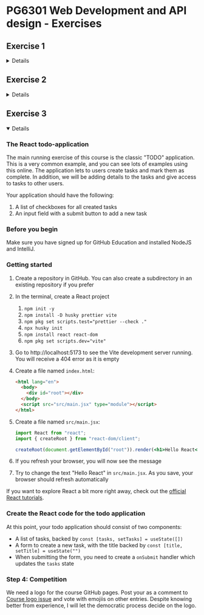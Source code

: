 # PG6301 Web Development and API design - Exercises

## Exercise 1

<details>

Good programming is about getting frequent feedback from what you are working on, both from team members and from programming tools.

Test-driven development is a method where the tools help you take small, quick steps and validate the work along the way.

Pair programming is a normal way of working where two programmers sit at the same machine, screen, keyboard, and mouse, and solve the task together.

Both methods are useful for quality, progress, and—perhaps most importantly—for making programming more fun.

In exercise 1, we will go through setting up the necessary tools to get started. We will then combine test-driven
development and pair programming to implement a program that converts a number to Roman numerals. For example, given
1999, the program should output "MCMXCIX".

For a full description of the coding problem,
see [Coding Dojo description of Roman Numerals](https://codingdojo.org/kata/RomanNumerals/)

### Step 1: Install and sign up for necessary tools

1. Install [NodeJS](https://nodejs.org/en/download/package-manager) (if you don't already have it)
2. Sign up for [GitHub student developer pack](https://education.github.com/pack/join) which gives you access to
   important resources like IntelliJ Ultimate and Heroku for free. Make sure to use your school email address for the
   registration.
3. Download [IntelliJ IDEA Ultimate](https://www.jetbrains.com/idea/download/). You can use a Trial license until your
   GitHub student pack is registered. You can then
   use [the IntelliJ student page](https://www.jetbrains.com/shop/eform/students)
   to get a long term license

### Step 2: Create a new project with NodeJS and Vitest

1. Find a partner
2. One of you should [create a new repository](https://github.com/new) on GitHub
3. Add your partner under Settings > Collaborator
4. In IntelliJ, select ☰ > File > New Project from Version Control and copy your new GitHub repo as the URL
5. Open the terminal Windows in IntelliJ
6. Create the `package.json` files for your Vitest tests to work
   1. `npm init -y`
   2. `npm install --save-dev vitest husky prettier`
   3. `npx husky init`
   4. `npm pkg set scripts.test="prettier --check ."`
   5. `npm pkg set scripts.test:watch="vitest --watch"`
7. Start running the tests: `npm run test:watch`

You should now see an error message saying "No test files found. You can change the file name pattern by pressing "p"".
This means that your tests are configured correctly.

### Step 3: Write your first failing test

1. Create a file named `romanNumerals.test.js`
   - The output from "vitest" should now say "No test suite found in file ...". This means that Vitest found the test
     file, but it was empty
2. Add code for your first test in `romanNumerals.test.js`

   ```js
   import { test, expect } from "vitest";

   test("1 in roman numerals is I", () => {
     expect(romanNumerals(1)).toBe("I");
   });
   ```

3. You should now receive the error message "ReferenceError: romanNumerals is not defined". This means that your test
   ran, but we haven't yet created the code for it to test
4. In IntelliJ, press F2 to select the next problem and `Alt-enter` (`opt-enter` on Mac) to get a quick fix. You can now
   select to create a new function.
5. Creating an empty function is fine. You test will fail with "AssertionError: expected undefined to be 'I' //
   Object.is equality"

This means that it is time to give control to your partner. You need to commit your code. In IntelliJ, you can select
☰ > Git > Git commit. However, when you try to commit, you will receive an error because Husky (which we installed
earlier)
is calling Prettier (which we installed earlier) to check that your code is formatted well.

In the terminal, write `npx prettier --write .` to reformat your code. You can now commit.

Select ☰ > Git > Push to push your changes to GitHub.

### Step 4: Make the test pass

The other programmer should now take over.

1. The other programmer should get the code to their computer from GitHub
2. In IntelliJ, select ☰ > File > New Project from Version Control and copy your GitHub repo as the URL
3. In the terminal, run `npm install`, then run `npm run test:watch`. You should now get a failing test
4. Implement the test as simply as possible: Just make `romanNumerals` always `return "I"`
5. You tests run green. You should now give each other a HIGH FIVE
6. Implement the second test:
   ```js
   test("2 in roman numerals is II", () => {
     expect(romanNumerals(2)).toBe("II");
   });
   ```
7. The test should fail with "AssertionError: expected 'I' to be 'II'"
8. Reformat you code with Prettier (if needed), git commit and git push

### Step 5: Ping-pong

The first programmer should now take over.

1. Use Git pull to get the failing test from GitHub. See that it is failing on your computer, too
2. Update `romanNumerals`: `if (number === 2) return "II";`
3. See the test pass
4. Add another test for 3 ("III")

Instead of running Prettier manually, you may want to install the Prettier plugin in IntelliJ: File > Settings
and select Plugins. Then go to Languages & frameworks > JavaScript > Prettier

Commit and push your code to GitHub

### Step 6: Refactoring towards of logic

The other programmer should take over.

1. Copy the line for dealing with 2 to also deal with 3 - this is the fastest way to get the test to green
2. See the test run green. Now you can refactor.
3. Instead of having a list of "ifs", make a loop that adds one "I" to the resulting value. Changing the working code is
   called "refactoring"
4. If you do it correctly, you tests will still pass
5. You can now add a test for 4 ("IV"). If you do it correctly, you will get the message "AssertionError: expected
   'IIII' to be 'IV'". This a satifying result as it is reflecting the current understanding in your code

Commit and push your code to GitHub and let your partner take over.

Continue creating new tests and pass control back and forth. If you do it smartly, your tests will probably continue
with 5, 6, then skip to 9, 10, 11 and then skip to 20

</details>

## Exercise 2

<details>

Programming tools allow you to collaborate safely and efficiently with other programmers. In this exercise, we will learn about GitHub Actions Workflows, Pull requests and Code reviews.

Make sure that you have followed Exercise 1 first, as Exercise 2 builds on what you learned before.

In this exercise, we will implement a program to calculate the scores of a [Yahtzee game](https://codingdojo.org/kata/Yahtzee/)

### Setup

1. Find a partner
2. One of you should [create a new repository](https://github.com/new) on GitHub
3. Add your partner under Settings > Collaborator
4. Create a NPM project with Vitest as in [exercise 1](#exercise-1)

### Implement the first rules of yahtzee

1. The first programmer should implement scoring of "chance":
   ```js
   test("scoring Chance add all dice", () => {
     expect(yatzeeScore("Chance", [1, 2, 3, 4, 5])).toBe(1 + 2 + 3 + 4 + 5);
   });
   ```
2. Once you see the test run and fail, commit and push the code
3. The other programmer should implement `yahtzeeScore` to make it pass
4. The other programmer should write a new test, for example to describe `Ones`
5. The first programmer should make `Ones` pass, then write another test for `Twos`
6. The other programmer should make `Twos` pass. **But wait with writing the next test**

### Implement GitHub Actions

GitHub Actions makes GitHub run verification steps and perform other actions each time you push a new version of the code. This can save you lots of trouble down the line.

1. On your repository in GitHub, choose Actions
2. Here, you are presented with starting points for GitHub Actions. Type `node.js` into the search field and select the workflow with the same name among those that show up
3. When you commit this workflow, the Action will start running on GitHub. Make sure you get it to run to green

### Pull request

You should now continue on the Yahtzee task, but first, create a new branch.

1. In IntelliJ, click the branch name ("main") on the toolbar and select "New Branch..." from the menu. Give the branch the name `feature/score-threes`
2. Implement the test and push
3. In GitHub, go to "Pull requests" and create a new pull request based on `feature/score-threes`
4. The other programmer than the one who created the Pull request should review the Pull request on GitHub and make a few comments
5. Merge the pull requests
6. In IntelliJ, once you pull the main branch, you should see the Pull request as a branch in the Git Window

### Repeat to learn

Create a branch for `feature/score-pair`, implement scoring pair in Yahtzee with two tests with different pairs. Then create a Pull request, do a code review and merge

### Complete the task

Talk among yourselves and review what is a good approach going forward. You have implemented a few Yahtzee rules. Which ones would you do next? What changes are needed to the code? Which branches would you like to create?

In GitHub, go to Issues and create a New issue for the tasks you are planning to execute.

This is a good time to test out working in parallel. Assign one issue to each of the programmers in the pair, complete some Yahtzee rules and create a Pull request each. Review and merge each other's pull request.

</details>

## Exercise 3

<details open>

### The React todo-application

The main running exercise of this course is the classic "TODO" application. This is a very common example, and you can see lots of examples using this online. The application lets to users create tasks and mark them as complete. In addition, we will be adding details to the tasks and give access to tasks to other users.

Your application should have the following:

1. A list of checkboxes for all created tasks
2. An input field with a submit button to add a new task

### Before you begin

Make sure you have signed up for GitHub Education and installed NodeJS and IntelliJ.

### Getting started

1. Create a repository in GitHub. You can also create a subdirectory in an existing repository if you prefer
2. In the terminal, create a React project
   1. `npm init -y`
   2. `npm install -D husky prettier vite`
   3. `npm pkg set scripts.test="prettier --check ."`
   4. `npx husky init`
   5. `npm install react react-dom`
   6. `npm pkg set scripts.dev="vite"`
3. Go to http://localhost:5173 to see the Vite development server running. You will receive a 404 error as it is empty
4. Create a file named `index.html`:
   ```html
   <html lang="en">
     <body>
       <div id="root"></div>
     </body>
     <script src="src/main.jsx" type="module"></script>
   </html>
   ```
5. Create a file named `src/main.jsx`:

   ```jsx
   import React from "react";
   import { createRoot } from "react-dom/client";

   createRoot(document.getElementById("root")).render(<h1>Hello React</h1>);
   ```

6. If you refresh your browser, you will now see the message
7. Try to change the text "Hello React" in `src/main.jsx`. As you save, your browser should refresh automatically

If you want to explore React a bit more right away, check out the [official React tutorials](https://react.dev/learn).

### Create the React code for the todo application

At this point, your todo application should consist of two components:

- A list of tasks, backed by `const [tasks, setTasks] = useState([])`
- A form to create a new task, with the title backed by `const [title, setTitle] = useState("")`
- When submitting the form, you need to create a `onSubmit` handler which updates the `tasks` state

### Step 4: Competition

We need a logo for the course GitHub pages. Post your as a comment to [Course logo issue](https://github.com/kristiania-pg6301-2025/pg6301-frontend-programming/issues/12) and vote with emojiis on other entries. Despite knowing better from experience, I will let the democratic process decide on the logo.

</details>
